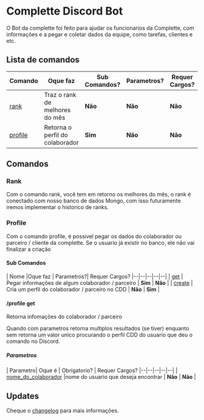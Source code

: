 
  

# Complette Discord Bot

  

O Bot da complette foi feito para ajudar os funcionarios da Complette, com informações e a pegar e coletar dados da equipe, como tarefas, clientes e etc.

  

## Lista de comandos

  
  

| Comando |Oque faz | Sub Comandos? | Parametros?| Requer Cargos?
|--|--|--|--|--|
| [rank](#) | Traz o rank de melhores do mês | **Não** | **Não** | **Não**
| [profile](#) | Retorna o perfil do colaborador | **Sim** | **Não** | **Não**

  
  

  

## Comandos

  

### Rank

Com o comando rank, você tem em retorno os melhores do mês, o rank é conectado com nosso banco de dados Mongo, com isso futuramente iremos implementar o historico de ranks.

### Profile

Com o comando profile, é possivel pegar os dados do colaborador ou parceiro / cliente da complette.
Se o usuario já existir no banco, ele não vai finalizar a criação

#### Sub Comandos

| Nome |Oque faz | Parametros?| Requer Cargos?
|--|--|--|--|--|
| [get](#) | Pegar informações de algum colaborador / parceiro | **Sim** | **Não** |
| [create](#) | Cria um perfil do colaborador / parceiro no CDD | **Não** | **Sim** | 

#### /profile get
Retorna infomações do colaborador / parceiro

Quando com parametros retorna multiplos resultados (se tiver) enquanto sem retorna um valor unico procurando o perfil CDD do usuario  que deu o comando no Discord.


##### Parametros

| Parametro| Oque é | Obrigatorio? | Requer Cargos?
|--|--|--|--|--|
| [nome_do_colaborador](#) |nome do usuario que deseja encontrar   | **Não** | **Não** |








  
  

  

## Updates

  

Cheque o [changelog](https://github.com/lfroes/CompletteDiscordBot/blob/master/changelog.md) para mais informações.